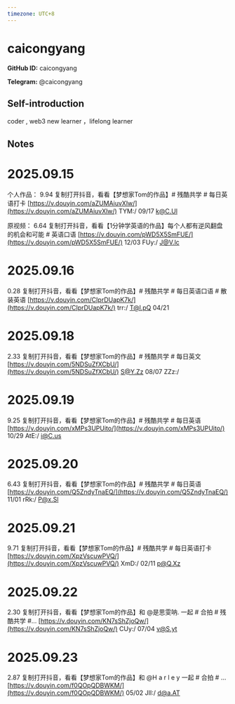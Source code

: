 ```yaml
---
timezone: UTC+8
---
```


# caicongyang

**GitHub ID:** caicongyang

**Telegram:** @caicongyang

## Self-introduction

coder , web3 new learner ，lifelong learner

## Notes
<!-- Content_START -->
# 2025.09.15
<!-- DAILY_CHECKIN_2025-09-15_START -->
个人作品： 9.94 复制打开抖音，看看【梦想家Tom的作品】# 残酷共学 # 每日英语打卡 [https://v.douyin.com/aZUMAiuvXlw/](https://v.douyin.com/aZUMAiuvXlw/) TYM:/ 09/17 k@C.Ul

原视频： 6.64 复制打开抖音，看看【1分钟学英语的作品】每个人都有逆风翻盘的机会和可能 # 英语口语 [https://v.douyin.com/pWD5X5SmFUE/](https://v.douyin.com/pWD5X5SmFUE/) 12/03 FUy:/ [J@V.lc](mailto:J@V.lc)
<!-- DAILY_CHECKIN_2025-09-15_END -->


# 2025.09.16
<!-- DAILY_CHECKIN_2025-09-16_START -->
0.28 复制打开抖音，看看【梦想家Tom的作品】# 残酷共学 # 每日英语口语 # 散装英语 [https://v.douyin.com/CIprDUapK7k/](https://v.douyin.com/CIprDUapK7k/) trr:/ T@l.pQ 04/21
<!-- DAILY_CHECKIN_2025-09-16_END -->


# 2025.09.18
<!-- DAILY_CHECKIN_2025-09-18_START -->
2.33 复制打开抖音，看看【梦想家Tom的作品】# 残酷共学 # 每日英文 [https://v.douyin.com/5NDSuZfXCbU/](https://v.douyin.com/5NDSuZfXCbU/) S@Y.Zz 08/07 ZZz:/
<!-- DAILY_CHECKIN_2025-09-18_END -->


# 2025.09.19
<!-- DAILY_CHECKIN_2025-09-19_START -->
9.25 复制打开抖音，看看【梦想家Tom的作品】# 残酷共学 # 每日英语 [https://v.douyin.com/xMPs3UPUito/](https://v.douyin.com/xMPs3UPUito/) 10/29 AtE:/ [i@C.us](mailto:i@C.us)
<!-- DAILY_CHECKIN_2025-09-19_END -->


# 2025.09.20
<!-- DAILY_CHECKIN_2025-09-20_START -->
6.43 复制打开抖音，看看【梦想家Tom的作品】# 残酷共学 # 每日英语 [https://v.douyin.com/Q5ZndyTnaEQ/](https://v.douyin.com/Q5ZndyTnaEQ/) 11/01 rRk:/ [P@x.Sl](mailto:P@x.Sl)
<!-- DAILY_CHECKIN_2025-09-20_END -->


# 2025.09.21
<!-- DAILY_CHECKIN_2025-09-21_START -->
9.71 复制打开抖音，看看【梦想家Tom的作品】# 残酷共学 # 每日英语打卡 [https://v.douyin.com/XpzVscuwPVQ/](https://v.douyin.com/XpzVscuwPVQ/) XmD:/ 02/11 p@Q.Xz
<!-- DAILY_CHECKIN_2025-09-21_END -->


# 2025.09.22
<!-- DAILY_CHECKIN_2025-09-22_START -->
2.30 复制打开抖音，看看【梦想家Tom的作品】和 @是思雯呐. 一起 # 合拍 # 残酷共学 #... [https://v.douyin.com/KN7sShZjoQw/](https://v.douyin.com/KN7sShZjoQw/) CUy:/ 07/04 [v@S.yt](mailto:v@S.yt)
<!-- DAILY_CHECKIN_2025-09-22_END -->


# 2025.09.23
<!-- DAILY_CHECKIN_2025-09-23_START -->
2.87 复制打开抖音，看看【梦想家Tom的作品】和 @H a r l e y 一起 # 合拍 # ... [https://v.douyin.com/f0QOpQDBWKM/](https://v.douyin.com/f0QOpQDBWKM/) 05/02 JII:/ [d@a.AT](mailto:d@a.AT)
<!-- DAILY_CHECKIN_2025-09-23_END -->
<!-- Content_END -->
